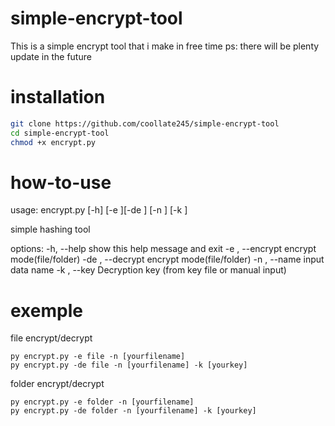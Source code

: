 # simple-encrypt-tool
This is a simple encrypt tool that i make in free time
ps: there will be plenty update in the future
# installation
```bash
git clone https://github.com/coollate245/simple-encrypt-tool
cd simple-encrypt-tool
chmod +x encrypt.py
```
# how-to-use
usage: encrypt.py [-h] [-e ][-de ] [-n ] [-k ]

simple hashing tool

options:
  -h, --help          show this help message and exit
  -e  , --encrypt     encrypt mode(file/folder)
  -de  , --decrypt    encrypt mode(file/folder)
  -n  , --name        input data name
  -k  , --key         Decryption key (from key file or manual input)
# exemple
file encrypt/decrypt
```
py encrypt.py -e file -n [yourfilename]
py encrypt.py -de file -n [yourfilename] -k [yourkey]
```

folder encrypt/decrypt
```
py encrypt.py -e folder -n [yourfilename]
py encrypt.py -de folder -n [yourfilename] -k [yourkey]
```

